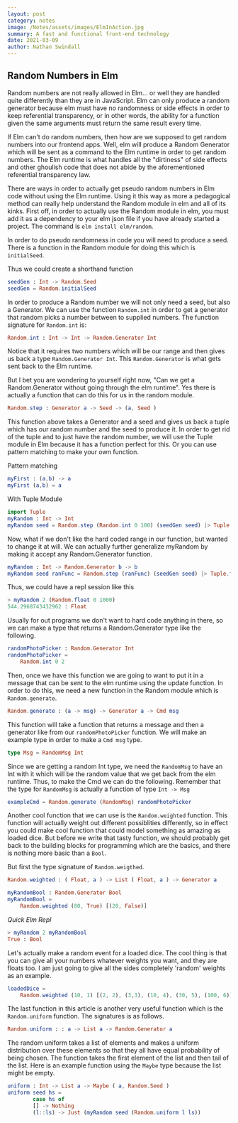 ```yaml
---
layout: post
category: notes
image: /Notes/assets/images/ElmInAction.jpg
summary: A fast and functional front-end technology
date: 2021-03-09
author: Nathan Swindall
---
```


## **Random Numbers in Elm**

Random numbers are not really allowed in Elm... or well they are handled quite differently than they are in JavaScript. Elm can only produce a random generator because elm must have no randomness or side effects in order to keep referential transparency, or in other words, the ability for a function given the same arguments must return the same result every time. 

If Elm can't do random numbers, then how are we supposed to get random numbers into our frontend apps. Well, elm will produce a Random Generator which will be sent as a command to the Elm runtime in order to get random numbers. The Elm runtime is what handles all the "dirtiness" of side effects and other ghoulish code that does not abide by the aforementioned referential transparency law. 

There are ways in order to actually get pseudo random numbers in Elm code without using the Elm runtime. Using it this way as more a pedagogical method can really help understand the Random module in elm and all of its kinks. First off, in order to actually use the Random module in elm, you must add it as a dependency to your elm json file if you have already started a project. The command is `elm install elm/random`. 

In order to do pseudo randomness in code you will need to produce a seed. There is a function in the Random module for doing this which is `initialSeed`. 

Thus we could create a shorthand function

```elm
seedGen : Int -> Random.Seed
seedGen = Random.initialSeed
```

In order to produce a Random number we will not only need a seed, but also a Generator. We can use the function `Random.int` in order to get a generator that random picks a number between to supplied numbers. The function signature for `Random.int` is: 

```elm
Random.int : Int -> Int -> Random.Generator Int
```
Notice that it requires two numbers which will be our range and then gives us back a type `Random.Generator Int`. This `Random.Generator` is what gets sent back to the Elm runtime. 

But I bet you are wondering to yourself right now, "Can we get a Random.Generator without going through the elm runtime". Yes there is actually a function that can do this for us in the random module. 

```elm
Random.step : Generator a -> Seed -> (a, Seed )
```

This function above takes a Generator and a seed and gives us back a tuple which has our random number and the seed to produce it. In order to get rid of the tuple and to just have the random number, we will use the Tuple module in Elm because it has a function perfect for this. Or you can use pattern matching to make your own function. 

Pattern matching
```elm
myFirst : (a,b) -> a
myFirst (a,b) = a
```

With Tuple Module
```elm
import Tuple
myRandom : Int -> Int
myRandom seed = Random.step (Random.int 0 100) (seedGen seed) |> Tuple.first
```

Now, what if we don't like the hard coded range in our function, but wanted to change it at will. We can actually further generalize myRandom by making it accept any Random.Generator function. 

```elm
myRandom : Int -> Random.Generator b -> b
myRandom seed ranFunc = Random.step (ranFunc) (seedGen seed) |> Tuple.first
```

Thus, we could have a repl session like this

```elm
> myRandom 2 (Random.float 0 1000)
544.2968743432962 : Float
````

Usually for out programs we don't want to hard code anything in there, so we can make a type that returns a Random.Generator type like the following.

```elm
randomPhotoPicker : Random.Generator Int 
randomPhotoPicker = 
    Random.int 0 2
```

Then, once we have this function we are going to want to put it in a message that can be sent to the elm runtime using the update function. In order to do this, we need a new function in the Random module which is `Random.generate`. 

```elm
Random.generate : (a -> msg) -> Generator a -> Cmd msg
```

This function will take a function that returns a message and then a generator like from our `randomPhotoPicker` function. We will make an example type in order to make a `Cmd msg` type. 

```elm
type Msg = RandomMsg Int
```

Since we are getting a random Int type, we need the `RandomMsg` to have an Int with it which will be the random value that we get back from the elm runtime. Thus, to make the Cmd we can do the following. Remember that the type for `RandomMsg` is actually a function of type `Int -> Msg`

```elm
exampleCmd = Random.generate (RandomMsg) randomPhotoPicker
```

Another cool function that we can use is the `Random.weighted` function. This function will actually weight out different possiblities differently, so in effect you could make cool function that could model something as amazing as loaded dice. But before we write that tasty function, we should probably get back to the building blocks for programming which are the basics, and there is nothing more basic than a `Bool`. 

But first the type signature of `Random.weigthed`.

```elm
Random.weighted : ( Float, a ) -> List ( Float, a ) -> Generator a
```

```elm
myRandomBool : Random.Generator Bool
myRandomBool = 
    Random.weighted (80, True) [(20, False)]
```

*Quick Elm Repl*
```elm
> myRandom 2 myRandomBool                                                    
True : Bool
```

Let's actually make a random event for a loaded dice. The cool thing is that you can give all your numbers whatever weights you want, and they are floats too. I am just going to give all the sides completely 'random' weights as an example.

```elm
loadedDice = 
    Random.weighted (10, 1) [(2, 2), (3,3), (10, 4), (30, 5), (100, 6)]
```

The last function in this article is another very useful function which is the `Random.uniform` function. The signatures is as follows. 

```elm
Random.uniform : : a -> List a -> Random.Generator a
```

The random uniform takes a list of elements and makes a uniform distribution over these elements so that they all have equal probability of being chosen. The function takes the first element of the list and then tail of the list. Here is an example function using the `Maybe` type because the list might be empty. 

```elm
uniform : Int -> List a -> Maybe ( a, Random.Seed )
uniform seed hs = 
        case hs of 
        [] -> Nothing 
        (l::ls) -> Just (myRandom seed (Random.uniform l ls))
```










